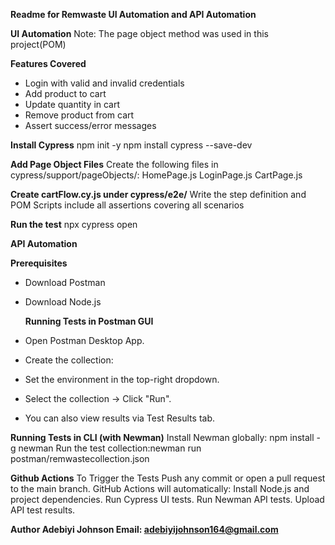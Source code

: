 **Readme for Remwaste UI Automation and API Automation**

**UI Automation**
Note: The page object method was used in this project(POM)

 **Features Covered**
- Login with valid and invalid credentials
- Add product to cart
- Update quantity in cart
- Remove product from cart
- Assert success/error messages

**Install Cypress**
npm init -y
npm install cypress --save-dev

**Add Page Object Files**
Create the following files in cypress/support/pageObjects/:
HomePage.js
LoginPage.js
CartPage.js

**Create cartFlow.cy.js under cypress/e2e/**
Write the step definition and POM Scripts
include all assertions covering all scenarios 

**Run the test**
npx cypress open


**API Automation**

   **Prerequisites**
- Download Postman
- Download Node.js

   **Running Tests in Postman GUI**
- Open Postman Desktop App.
- Create the collection:
- Set the environment in the top-right dropdown.
- Select the collection → Click "Run".
- You can also view results via Test Results tab.

**Running Tests in CLI (with Newman)**
Install Newman globally: npm install -g newman
Run the test collection:newman run postman/remwastecollection.json

**Github Actions**
To Trigger the Tests
Push any commit or open a pull request to the main branch. GitHub Actions will automatically:
Install Node.js and project dependencies.
Run Cypress UI tests.
Run Newman API tests.
Upload API test results.

**Author
Adebiyi Johnson
Email: adebiyijohnson164@gmail.com**
